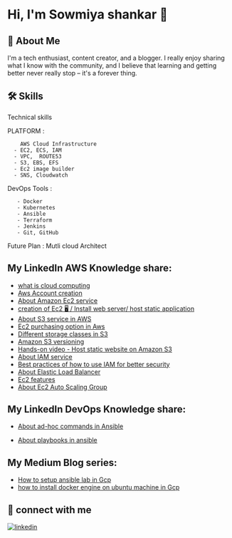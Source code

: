 # Hi, I'm Sowmiya shankar 👋


## 🚀 About Me
I'm a tech enthusiast, content creator, and a blogger. I really enjoy sharing what I know with the community, and I believe that learning and getting better never really stop – it's a forever thing.


## 🛠 Skills
Technical skills

PLATFORM :

        AWS Cloud Infrastructure
      - EC2, ECS, IAM
      - VPC,  ROUTE53  
      - S3, EBS, EFS
      - Ec2 image builder
      - SNS, Cloudwatch 
DevOps Tools :

       - Docker
       - Kubernetes
       - Ansible
       - Terraform
       - Jenkins
       - Git, GitHub 
Future Plan : Mutli cloud Architect
    
       



## My LinkedIn AWS Knowledge share:

 - [what is cloud computing](https://www.linkedin.com/posts/sowmishankar_heyconnections-letsgrowtogether-network-activity-7024222248601325569-1NcT?utm_source=share&utm_medium=member_desktop)
 - [Aws Account creation](https://www.linkedin.com/posts/sowmishankar_awsaccountcreation-activity-7024646766662717440-N4Vt?utm_source=share&utm_medium=member_desktop)
 - [About Amazon Ec2 service](https://www.linkedin.com/posts/sowmishankar_heyconnections-letsgrowtogether-happylearning-activity-7025508641122246656-ucmc?utm_source=share&utm_medium=member_desktop)
 - [creation of Ec2 🖥 / Install web server/ host static application](https://www.linkedin.com/posts/sowmishankar_heyyconnections-letsgrowtogether-happylearning-activity-7026128919770648576-k5VS?utm_source=share&utm_medium=member_desktop)
 - [About S3 service in AWS](https://www.linkedin.com/posts/sowmishankar_heyconnections-letsgrowtogether-happylearning-activity-7027169926230523904-Oaxm?utm_source=share&utm_medium=member_desktop)
 - [Ec2 purchasing option in Aws](https://www.linkedin.com/posts/sowmishankar_heyyconnections-letsgrowtogether-happylearning-activity-7028029021816844288-66V0?utm_source=share&utm_medium=member_desktop)
 - [Different storage classes in S3](https://www.linkedin.com/posts/sowmishankar_heyyconnections-letsgrowtogether-activity-7029439790278209536-nrfR?utm_source=share&utm_medium=member_desktop)
 - [Amazon S3 versioning](https://www.linkedin.com/posts/sowmishankar_heyyconnections-letsgrowtogether-happylearning-activity-7030544246935883776-I4QR?utm_source=share&utm_medium=member_desktop)
 - [Hands-on video - Host static website on Amazon S3](https://www.linkedin.com/posts/sowmishankar_heyyconnections-letsgrowtogether-happylearning-activity-7032246502144020482-YNSK?utm_source=share&utm_medium=member_desktop)
 - [About IAM service](https://www.linkedin.com/posts/sowmishankar_heyyconnections-letsgrowtogether-happylearning-activity-7033118517361082368-b-2A?utm_source=share&utm_medium=member_desktop)
 - [Best practices of how to use IAM for better security](https://www.linkedin.com/posts/sowmishankar_heyyconnections-letsgrowtogether-cloudnloud-activity-7033819353896652800-nCBc?utm_source=share&utm_medium=member_desktop)
 - [About Elastic Load Balancer](https://www.linkedin.com/posts/sowmishankar_heyyconnections-letsgrowtogether-cloudnloud-activity-7036019160434294784-bjNj?utm_source=share&utm_medium=member_desktop)
 - [Ec2 features](https://www.linkedin.com/posts/sowmishankar_heyyconnections-letsgrowtogether-happylearning-activity-7037118748247396355-BHw_?utm_source=share&utm_medium=member_desktop)
 - [About Ec2 Auto Scaling Group](https://www.linkedin.com/posts/sowmishankar_heyyconnections-letsgrowtogether-cloudnloud-activity-7037999582659702785-yMbX?utm_source=share&utm_medium=member_desktop)
 ## My LinkedIn DevOps Knowledge share:
 - [About ad-hoc commands in Ansible](https://www.linkedin.com/posts/sowmishankar_heyyconnections-letsgrowtogether-cloudnloud-activity-7043476196646428672-tW8e?utm_source=share&utm_medium=member_desktop)

 - [About playbooks in ansible](https://www.linkedin.com/posts/sowmishankar_heyyconnections-letsgrowtogether-cloudnloud-activity-7045673967453437953-QvpU?utm_source=share&utm_medium=member_desktop)
 ## My Medium Blog series:
 - [How to setup ansible lab in Gcp](https://www.linkedin.com/posts/sowmishankar_heyyconnections-letsgrowtogether-blog-activity-7041031595448819712-9-vG?utm_source=share&utm_medium=member_desktop)
 - [how to install docker engine on ubuntu machine in Gcp](https://www.linkedin.com/posts/sowmishankar_heyyconnections-letsgrowtogether-blog-activity-7046977512605712384-HCyq?utm_source=share&utm_medium=member_desktop)




## 🔗 connect with me

[![linkedin](https://img.shields.io/badge/linkedin-0A66C2?style=for-the-badge&logo=linkedin&logoColor=white)](www.linkedin.com/in//sowmishankar)
